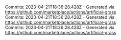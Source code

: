 Commits: 2023-04-21T18:36:28.428Z - Generated via https://github.com/marketplace/actions/artificial-grass
<br>
Commits: 2023-04-21T18:36:28.428Z - Generated via https://github.com/marketplace/actions/artificial-grass
<br>
Commits: 2023-04-21T18:36:28.428Z - Generated via https://github.com/marketplace/actions/artificial-grass
<br>

